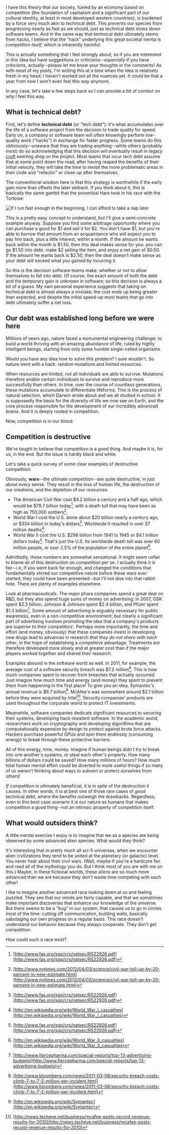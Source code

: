 I have this theory that our society, fueled by an economy based on competition (the foundation of capitalism and a significant part of our cultural identity, at least in most developed western countries), is burdened by a force very much akin to technical debt. This prevents our species from progressing nearly as fast as we should, just as technical debt slows down software teams. And in the same way that technical debt ultimately stems from hacks, I believe that the "hack" underlying this great societal inertia is *competition itself*, which is inherently harmful.

This is actually something that I feel strongly about, so if you are interested in this idea but have suggestions or criticisms--*especially* if you have criticisms, actually--please let me know your thoughts in the comments! As with most of my posts, I'm writing this at a time when the idea is relatively fresh in my head; I haven't worked out all the nuances yet. It could be that a year from now I won't even feel this way anymore.

In any case, let's take a few steps back so I can provide a bit of context on why I feel this way.

What is technical debt?
-----------------------

First, let's define **technical debt** (or "tech debt"): it's what accumulates over the life of a software project from the decision to trade quality for speed. Early on, a company or software team will often knowingly perform low-quality work ("hacks") in exchange for faster progress. Some teams do this obliviously--unaware that they are trading anything--while others (probably most) do so acknowledging that this decision will eventually result in legacy [cruft](http://en.wikipedia.org/wiki/Cruft) exerting *drag* on the project. Most teams that incur tech debt assume that at some point down the road, after having reaped the benefits of their initial velocity, they will take the time to revisit the more problematic areas in their code and "refactor" or clean up after themselves.

The conventional wisdom here is that this strategy is worthwhile if the early gain more than offsets the later setback. If you think about it, this is basically the same gambit that the proverbial Hare took in his race with the Tortoise:

![If I run fast enough in the beginning, I can afford to take a nap later](/images/tortoise-and-hare.jpg)

This is a pretty easy concept to understand, but I'll give a semi-concrete example anyway. Suppose you find some arbitrage opportunity where you can purchase a good for $1 and sell it for $2. You don't have $1, but you're able to borrow that amount from an acquaintance who will expect you to pay him back, plus a little interest, within a month. If the amount he wants back within the month is $1.50, then this deal makes sense for you: you can go $1.50 into debt, make $2 selling the item, and enjoy a net gain of $0.50. If the amount he wants back is $2.50, then the deal doesn't make sense as your debt will exceed what you gained by incurring it.

So this is the decision software teams make: whether or not to allow themselves to fall into debt. Of course, the exact amount of both the debt and the temporary gain is unknown in software; so this decision is always a bit of a guess. My own personal experience suggests that taking on technical debt is almost always a mistake; the cost ends up being greater than expected, and despite the initial speed-up most teams that go into debt ultimately suffer a net loss.

Our debt was established long before we were here
-------------------------------------------------

Millions of years ago, nature faced a monumental engineering challenge: to build a world thriving with an amazing abundance of life, ruled by highly intelligent beings, starting from only some humble single-celled organisms.

Would you have any idea how to solve this problem? I sure wouldn't. So nature went with a hack: random mutations and limited resources.

When resources are limited, not all individuals are able to survive. Mutations therefore enable certain individuals to survive and reproduce more successfully than others. In time, over the course of countless generations, these mutations accumulate to differentiate lifeforms. This is the process of natural selection, which Darwin wrote about and we all studied in school. It is supposedly the basis for the diversity of life we now see on Earth, and the core process responsible for the development of our incredibly advanced brains. And it is deeply rooted in competition.

Now, competition is in our blood.

Competition is destructive
--------------------------

We're taught to believe that competition is a good thing. And maybe it is, for us, in the end. But the issue is hardly black and white.

Let's take a quick survey of some clear examples of destructive competition.

Obviously, **wars**--the ultimate competition--are quite destructive, in just about every sense. They result in the loss of human life, the destruction of our creations, and the depletion of our resources.

- The American Civil War cost $4.2 billion a century and a half ago, which would be $79.7 billion today[^cost-of-us-wars], with a death toll that may have been as high as 750,000 soldiers[^civil-war-death-toll].
- World War I cost the U.S. alone about $20 billion nearly a century ago, or $334 billion in today's dollars[^cost-of-us-wars]. Worldwide it resulted in over 37 million deaths[^world-war-1-death-toll].
- World War II cost the U.S. $296 billion from 1941 to 1945 or $4.1 *trillion* dollars today[^cost-of-us-wars]. That's just the U.S. Its worldwide death toll was over 60 million people, or over 2.5% of the population of the entire planet[^world-war-2-death-toll].

Admittedly, these numbers are somewhat sensational. It might seem unfair to blame all of this destruction on *competition* per se. I actually think it *is* fair--i.e, if you went back far enough, and changed the conditions that fundamentally stirred our competitive nature before these wars ever started, they could have been prevented--but I'll not dive into that rabbit hole. There are plenty of examples elsewhere.

Look at pharmaceuticals. The major phara companies spend a great deal on R&D, but they also spend huge sums of money on advertising: in 2007, GSK spent $2.5 billion, Johnson & Johnson spent $2.4 billion, and Pfizer spent $1.3 billion[^pharma-advertising-budgets]. Some amount of advertising is arguably necessary for public awareness, even in a non-competitive environment; but clearly a significant part of advertising involves promoting the idea that a company's products are superior to their competitors'. Perhaps more importantly, the time and effort (and money, obviously) that these companies invest in developing new drugs lead to advances in research *that they do not share with each other*, in the hope of establishing a competitive advantage. Treatments are therefore developed more slowly and at greater cost than if the major players worked together and shared their research.

Examples abound in the software world as well. In 2011, for example, the average cost of a software security breach was $7.2 million[^cost-of-security-breach]. This is how much companies spent to recover from breaches that actually *occurred*. Just imagine how much time and energy (and money) they spent to prevent them from happening in the first place! To give you an idea, Symantec's annual revenue is $6.7 billion[^symantec-revenue]. McAfee's was somewhere around $2.1 billion before they were acquired by Intel[^mcafee revenue]. Security companies' products are used throughout the corporate world to protect IT investments.

Meanwhile, software companies dedicate significant resources to securing their systems, developing hack-resistent software. In the academic world, researchers work on cryptography and developing algorithms that are computationally expensive by design to protect against brute force attacks. Hackers purchase powerful GPUs and spin them endlessly (consuming energy) to break through these protective barriers.

All of this energy, time, money. Imagine if human beings didn't try to break into one another's systems, or steal each other's property. How many billions of dollars could be saved? How many millions of hours? How much total human mental effort could be diverted to more useful things if so many of us weren't thinking about ways to subvert or protect ourselves from others!

*If* competition is ultimately beneficial, it is in *spite* of the destruction it causes. In other words, it is at best one of those rare cases of *good* technical debt, where the benefits outweigh the drawbacks. Regardless, even in this best case scenario it is our nature as humans that makes competition a good thing--not an intrinsic property of competition itself.

What would outsiders think?
---------------------------

A little mental exercise I enjoy is to imagine that we as a species are being observed by some advanced alien species. What would they think?

It's interesting that in pretty much all sci-fi universes, when we encounter alien civilizations they tend to be united at the planetary (or galactic) level. You never hear about their civil wars. (Well, maybe if you're a hardcore fan and read all of the mythology you do. But I think most of you are with me on this.) Maybe, in these fictional worlds, these aliens are so much more advanced than we are because they don't waste time competing with each other!

I like to imagine another advanced race looking down at us and feeling puzzled. They see that our minds are fairly capable, and that we sometimes make important discoveries that enhance our knowledge of the universe. But there seems to be a "bug" in our system, that causes us to go in circles most of the time: cutting off communication, building walls, basically sabotaging our own progress on a regular basis. This race doesn't understand our behavior because they always cooperate. They don't *get* competition.

How could such a race exist?

[^cost-of-us-wars]: [http://www.fas.org/sgp/crs/natsec/RS22926.pdf](http://www.fas.org/sgp/crs/natsec/RS22926.pdf)

[^civil-war-death-toll]: [http://www.nytimes.com/2012/04/03/science/civil-war-toll-up-by-20-percent-in-new-estimate.html](http://www.nytimes.com/2012/04/03/science/civil-war-toll-up-by-20-percent-in-new-estimate.html)

[^world-war-1-death-toll]: [http://en.wikipedia.org/wiki/World_War_I_casualties](http://en.wikipedia.org/wiki/World_War_I_casualties)

[^world-war-2-death-toll]: [http://en.wikipedia.org/wiki/World_War_II_casualties](http://en.wikipedia.org/wiki/World_War_II_casualties)

[^pharma-advertising-budgets]: [http://www.fiercepharma.com/special-reports/top-13-advertising-budgets](http://www.fiercepharma.com/special-reports/top-13-advertising-budgets)

[^cost-of-security-breach]: [http://www.bloomberg.com/news/2011-03-08/security-breach-costs-climb-7-to-7-2-million-per-incident.html](http://www.bloomberg.com/news/2011-03-08/security-breach-costs-climb-7-to-7-2-million-per-incident.html)

[^symantec-revenue]: [http://en.wikipedia.org/wiki/Symantec](http://en.wikipedia.org/wiki/Symantec)

[^mcafee revenue]: [http://news.techeye.net/business/mcafee-posts-record-revenue-results-for-2010](http://news.techeye.net/business/mcafee-posts-record-revenue-results-for-2010)
